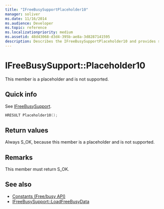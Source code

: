 ```yaml
---
title: "IFreeBusySupportPlaceholder10"
manager: soliver
ms.date: 11/16/2014
ms.audience: Developer
ms.topic: reference
ms.localizationpriority: medium
ms.assetid: 48d43068-d3d4-395b-ae8a-3d8287141595
description: Describes the IFreeBusySupportPlaceholder10 and provides syntax, return value, and additional remarks. This member is a placeholder and is not supported.
---
```


# IFreeBusySupport::Placeholder10

This member is a placeholder and is not supported.
  
## Quick info

See [IFreeBusySupport](ifreebusysupport.md).
  
```cpp
HRESULT Placeholder10();
```

## Return values

Always S_OK, because this member is a placeholder and is not supported.
  
## Remarks

This member must return S_OK.
  
## See also

- [Constants (Free/busy API)](constants-free-busy-api.md)
- [IFreeBusySupport::LoadFreeBusyData](ifreebusysupport-loadfreebusydata.md)

